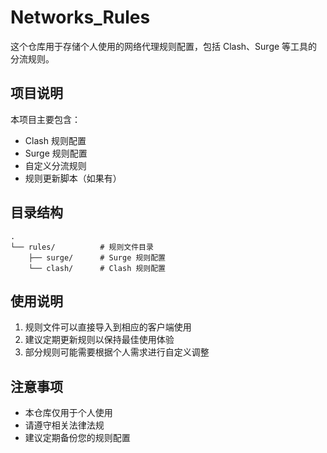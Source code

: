 # Networks_Rules

这个仓库用于存储个人使用的网络代理规则配置，包括 Clash、Surge 等工具的分流规则。

## 项目说明

本项目主要包含：
- Clash 规则配置
- Surge 规则配置
- 自定义分流规则
- 规则更新脚本（如果有）

## 目录结构

```
.
└── rules/          # 规则文件目录
    ├── surge/      # Surge 规则配置
    └── clash/      # Clash 规则配置
```

## 使用说明

1. 规则文件可以直接导入到相应的客户端使用
2. 建议定期更新规则以保持最佳使用体验
3. 部分规则可能需要根据个人需求进行自定义调整

## 注意事项

- 本仓库仅用于个人使用
- 请遵守相关法律法规
- 建议定期备份您的规则配置 